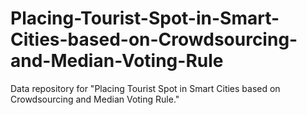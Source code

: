 # Placing-Tourist-Spot-in-Smart-Cities-based-on-Crowdsourcing-and-Median-Voting-Rule
Data repository for "Placing Tourist Spot in Smart Cities based on Crowdsourcing and Median Voting Rule."
